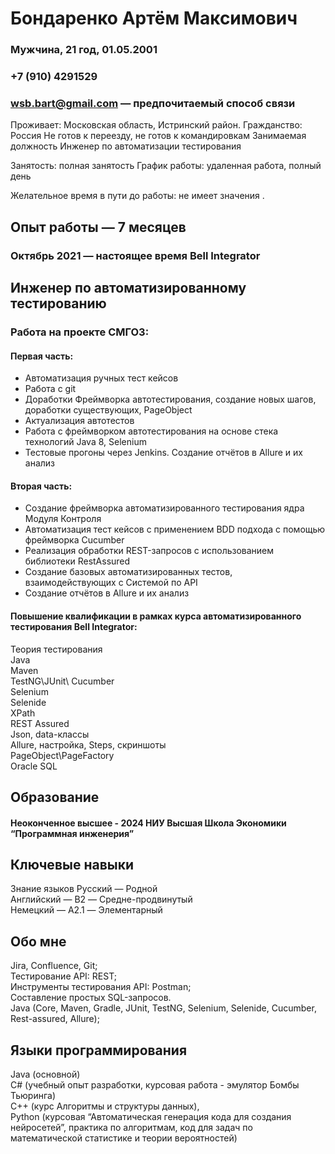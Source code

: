 # Бондаренко Артём Максимович
### Мужчина, 21 год, 01.05.2001

### +7 (910) 4291529
### wsb.bart@gmail.com — предпочитаемый способ связи

Проживает: Московская область, Истринский район.
Гражданство: Россия
Не готов к переезду, не готов к командировкам
Занимаемая должность
Инженер по автоматизации тестирования

Занятость: полная занятость
График работы: удаленная работа, полный день

Желательное время в пути до работы: не имеет значения	.

## Опыт работы — 7 месяцев
### Октябрь 2021 — настоящее время Bell Integrator
## Инженер по автоматизированному тестированию
### Работа на проекте СМГОЗ:
#### Первая часть:
- Автоматизация ручных тест кейсов
- Работа с git
- Доработки Фреймворка автотестирования, создание новых шагов, доработки существующих, PageObject 
- Актуализация автотестов
- Работа с фреймворком автотестирования на основе стека технологий Java 8, Selenium
- Тестовые прогоны через Jenkins. Создание отчётов в Allure и их анализ
#### Вторая часть:
- Создание фреймворка автоматизированного тестирования ядра Модуля Контроля
- Автоматизация тест кейсов с применением BDD подхода с помощью фреймворка Cucumber
- Реализация обработки REST-запросов с использованием библиотеки RestAssured
- Создание базовых автоматизированных тестов, взаимодействующих с Системой по API
- Создание отчётов в Allure и их анализ

#### Повышение квалификации в рамках курса автоматизированного тестирования Bell Integrator:
Теория тестирования  
Java  
Maven  
TestNG\JUnit\ Cucumber  
Selenium  
Selenide  
XPath  
REST Assured  
Json, data-классы   
Allure, настройка, Steps, скриншоты  
PageObject\PageFactory  
Oracle SQL  

## Образование
#### Неоконченное высшее - 2024	НИУ Высшая Школа Экономики “Программная инженерия”
## Ключевые навыки
Знание языков	Русский — Родной  
Английский — B2 — Средне-продвинутый  
Немецкий — A2.1 — Элементарный  

## Обо мне	
Jira, Confluence, Git;  
Тестирование API: REST;  
Инструменты тестирования API: Postman;  
Составление простых SQL-запросов.  
Java (Core, Maven, Gradle, JUnit, TestNG, Selenium, Selenide, Cucumber, Rest-assured, Allure);  

## Языки программирования
Java (основной)  
C# (учебный опыт разработки, курсовая работа - эмулятор Бомбы Тьюринга)  
C++ (курс Алгоритмы и структуры данных),   
Python (курсовая “Автоматическая генерация кода для создания нейросетей”, практика по алгоритмам, код для задач по математической статистике и теории вероятностей)  
